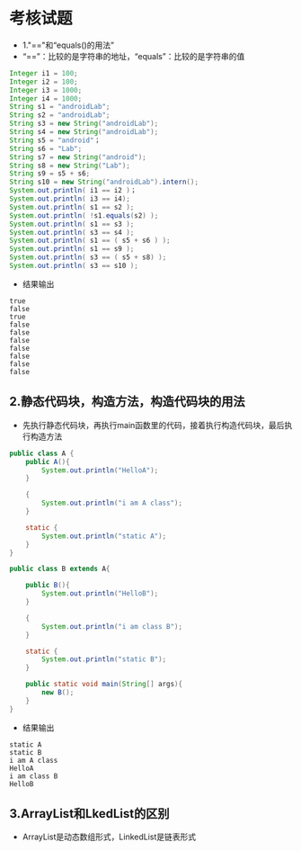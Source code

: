 # 考核试题
* 1."=="和“equals()的用法”
* “==”：比较的是字符串的地址，“equals”：比较的是字符串的值
```java
Integer i1 = 100;
Integer i2 = 100;
Integer i3 = 1000;
Integer i4 = 1000;
String s1 = "androidLab";
String s2 = "androidLab";
String s3 = new String("androidLab");
String s4 = new String("androidLab");
String s5 = "android"；
String s6 = "Lab";
String s7 = new String("android");
String s8 = new String("Lab");
String s9 = s5 + s6;
String s10 = new String("androidLab").intern();
System.out.println( i1 == i2 )；
System.out.println( i3 == i4);
System.out.println( s1 == s2 );
System.out.println( !s1.equals(s2) );
System.out.println( s1 == s3 );
System.out.println( s3 == s4 );
System.out.println( s1 == ( s5 + s6 ) );
System.out.println( s1 == s9 );
System.out.println( s3 == ( s5 + s8) );
System.out.println( s3 == s10 );
```
* 结果输出
```
true
false
true
false
false
false
false
false
false
false
```
## 2.静态代码块，构造方法，构造代码块的用法
* 先执行静态代码块，再执行main函数里的代码，接着执行构造代码块，最后执行构造方法
```java
public class A {
    public A(){
        System.out.println("HelloA");
    }

    {
        System.out.println("i am A class");
    }

    static {
        System.out.println("static A");
    }
}
```
```java
public class B extends A{

    public B(){
        System.out.println("HelloB");
    }

    {
        System.out.println("i am class B");
    }

    static {
        System.out.println("static B");
    }

    public static void main(String[] args){
        new B();
    }
}
```
* 结果输出
```
static A
static B
i am A class
HelloA
i am class B
HelloB
```
## 3.ArrayList和LkedList的区别
* ArrayList是动态数组形式，LinkedList是链表形式
